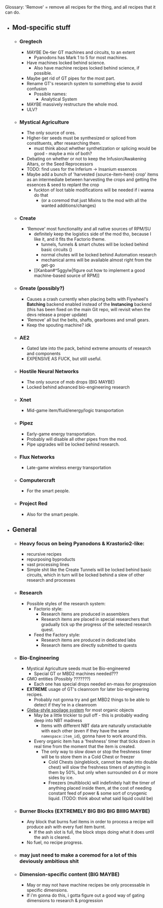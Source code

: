 Glossary: 'Remove' = remove all recipes for the thing, and all recipes that it can do.
- ## Mod-specific stuff
	- ### Gregtech
		- MAYBE De-tier GT machines and circuits, to an extent
			- Pyanodons has Mark 1 to 5 for most machines.
		- Have machines locked behind science.
			- Also have machine recipes locked behind science, if possible.
		- Maybe get rid of GT pipes for the most part.
		- Rename GT's research system to something else to avoid confusion
			- Possible names:
				- Analytical System
		- MAYBE massively restructure the whole mod.
		- ULV?
	- ### Mystical Agriculture
		- The only source of ores.
		- Higher-tier seeds must be synthesized or spliced from constituents, after researching them.
			- must think about whether synthetization or splicing would be good - maybe a mix of both?
		- Debating on whether or not to keep the Infusion/Awakening Altars, or the Seed Reprocessors
		- TODO: find uses for the Inferium -> Insanium essences
		- Maybe add a bunch of 'harvested {source-item-here} crop' items as an intermediate between harvesting the crops and getting the essences & seed to replant the crop
			- fuckton of loot table modifications will be needed if i wanna do that
				- (or a coremod that just Mixins to the mod with all the wanted additions/changes)
	- ### Create
		- 'Remove' most functionality and all native sources of RPM/SU
			- definitely keep the logistics side of the mod tho, because I like it, and it fits the Factorio theme.
				- tunnels, funnels & smart chutes will be locked behind basic circuits ()
				- normal chutes will be locked behind Automation research
				- mechanical arms will be available almost right from the get-go
			- [[Kanban#^5ggylw|figure out how to implement a good machine-based source of RPM]]
	- ### Greate (possibly?)
		- Causes a crash currently when placing belts with Flywheel's **Batching** backend enabled instead of the **Instancing** backend (this has been fixed on the main Git repo, will revisit when the devs release a proper update)
		- 'Remove' all but the belts, shafts, gearboxes and small gears.
		- Keep the spouting machine? idk
	- ### AE2
		- Gated late into the pack, behind extreme amounts of research and components
		- EXPENSIVE AS FUCK, but still useful.
	- ### Hostile Neural Networks
		- The only source of mob drops (BIG MAYBE)
		- Locked behind advanced bio-engineering research
	- ### Xnet
		- Mid-game item/fluid/energy/logic transportation
	- ### Pipez
		- Early-game energy transportation.
		- Probably will disable all other pipes from the mod.
		- Pipe upgrades will be locked behind research.
	- ### Flux Networks
		- Late-game wireless energy transportation
	- ### Computercraft
		- For the smart people.
	- ### Project Red
		- Also for the smart people.
- ## General
	- ### Heavy focus on being Pyanodons & Krastorio2-like:
		- recursive recipes
		- repurposing byproducts
		- vast processing lines
		- Simple shit like the Create Tunnels will be locked behind basic circuits, which in turn will be locked behind a slew of other research and processes
	- ### Research
		- Possible styles of the research system: 
			- Factorio style:
				- Research items are produced in assemblers
				- Research items are placed in special researchers that gradually tick up the progress of the selected research quest.
			- Feed the Factory style:
				- Research items are produced in dedicated labs
				- Research items are directly submitted to quests
	- ### Bio-Engineering
		- Mystical Agriculture seeds must be Bio-engineered
			- Special GT or MBD2 machines needed???
		- GMO entities (Possibly ???????)
			- Each one has special drops needed en-mass for progression
		- **EXTREME** usage of GT's cleanroom for later bio-engineering recipes.
			- Probably not gonna try and get MBD2 things to be able to detect if they're in a cleanroom
		- [Gleba-style spoilage system](https://factorio.com/blog/post/fff-414) for most organic objects 
			- May be a little trickier to pull off - this is probably wading deep into NBT madness
				- Items with different NBT data are naturally unstackable with each other (even if they have the same `namespace:item_id`), gonna have to work around this.
			- Every organic item has a 'freshness' timer that ticks down in real time from the moment that the item is created.
				- The only way to slow down or stop the freshness timer will be to store them in a Cold Chest or freezer
					- Cold Chests (singleblock, cannot be made into double chest) will slow the freshness timers of anything in them by 50%, but only when surrounded on 4 or more sides by ice.
					- Freezers (multiblock) will indefinitely halt the timer of anything placed inside them, at the cost of needing constant feed of power & some sort of cryogenic liquid. (TODO: think about what said liquid could be)
	- ### Burner Blocks (EXTREMELY BIG BIG BIG BIIIIG MAYBE)
		- Any block that burns fuel items in order to process a recipe will produce ash with every fuel item burnt.
			- If the ash slot is full, the block stops doing what it does until the ash is cleared.
		- No fuel, no recipe progress.
	- ### may just need to make a coremod for a lot of this deviously ambitious shit
	- ### Dimension-specific content (BIG MAYBE)
		- May or may not have machine recipes be only processable in specific dimensions.
		- If i'm gonna do this, i gotta figure out a good way of gating dimensions to research & progression
